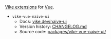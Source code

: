 [Vike extensions](https://vike.dev/extensions) for [Vue](https://vuejs.org).

- `vike-vue-naive-ui`
  - Docs: [vike.dev/naive-ui](https://vike.dev/naive-ui)
  - Version history: [CHANGELOG.md](packages/vike-vue-naive-ui/CHANGELOG.md)
  - Source code: [packages/vike-vue-naive-ui/](packages/vike-vue-naive-ui)

